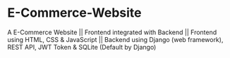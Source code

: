 # E-Commerce-Website
A E-Commerce Website || Frontend integrated with Backend || Frontend using HTML, CSS &amp; JavaScript || Backend using Django (web framework), REST API, JWT Token &amp; SQLite (Default by Django)
